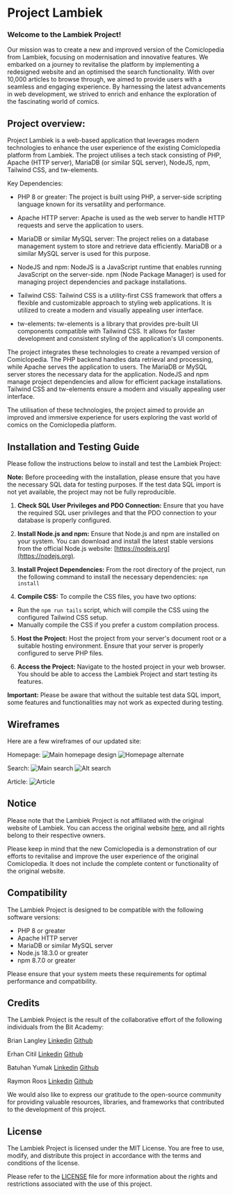 # Project Lambiek

### Welcome to the Lambiek Project! 

Our mission was to create a new and improved version of the Comiclopedia from Lambiek, focusing on modernisation and innovative features. We embarked on a journey to revitalise the platform by implementing a redesigned website and an optimised the search functionality. With over 10,000 articles to browse through, we aimed to provide users with a seamless and engaging experience. By harnessing the latest advancements in web development, we strived to enrich and enhance the exploration of the fascinating world of comics.

## Project overview:

Project Lambiek is a web-based application that leverages modern technologies to enhance the user experience of the existing Comiclopedia platform from Lambiek. The project utilises a tech stack consisting of PHP, Apache (HTTP server), MariaDB (or similar SQL server), NodeJS, npm, Tailwind CSS, and tw-elements.

Key Dependencies:

- PHP 8 or greater: The project is built using PHP, a server-side scripting language known for its versatility and performance.

- Apache HTTP server: Apache is used as the web server to handle HTTP requests and serve the application to users.

- MariaDB or similar MySQL server: The project relies on a database management system to store and retrieve data efficiently. MariaDB or a similar MySQL server is used for this purpose.

- NodeJS and npm: NodeJS is a JavaScript runtime that enables running JavaScript on the server-side. npm (Node Package Manager) is used for managing project dependencies and package installations.

- Tailwind CSS: Tailwind CSS is a utility-first CSS framework that offers a flexible and customizable approach to styling web applications. It is utilized to create a modern and visually appealing user interface.

- tw-elements: tw-elements is a library that provides pre-built UI components compatible with Tailwind CSS. It allows for faster development and consistent styling of the application's UI components.

The project integrates these technologies to create a revamped version of Comiclopedia. The PHP backend handles data retrieval and processing, while Apache serves the application to users. The MariaDB or MySQL server stores the necessary data for the application. NodeJS and npm manage project dependencies and allow for efficient package installations. Tailwind CSS and tw-elements ensure a modern and visually appealing user interface.

The utilisation of these technologies, the project aimed to provide an improved and immersive experience for users exploring the vast world of comics on the Comiclopedia platform.

## Installation and Testing Guide

Please follow the instructions below to install and test the Lambiek Project:

**Note:**
Before proceeding with the installation, please ensure that you have the necessary SQL data for testing purposes. If the test data SQL import is not yet available, the project may not be fully reproducible.

1. **Check SQL User Privileges and PDO Connection:**
   Ensure that you have the required SQL user privileges and that the PDO connection to your database is properly configured.

2. **Install Node.js and npm:**
   Ensure that Node.js and npm are installed on your system. You can download and install the latest stable versions from the official Node.js website: [https://nodejs.org](https://nodejs.org).

3. **Install Project Dependencies:**
   From the root directory of the project, run the following command to install the necessary dependencies: ``` npm install ```

4. **Compile CSS:**
To compile the CSS files, you have two options:
- Run the `npm run tails` script, which will compile the CSS using the configured Tailwind CSS setup.
- Manually compile the CSS if you prefer a custom compilation process.

5. **Host the Project:**
Host the project from your server's document root or a suitable hosting environment. Ensure that your server is properly configured to serve PHP files.

6. **Access the Project:**
Navigate to the hosted project in your web browser. You should be able to access the Lambiek Project and start testing its features.

**Important:**
Please be aware that without the suitable test data SQL import, some features and functionalities may not work as expected during testing.

## Wireframes

Here are a few wireframes of our updated site:

Homepage:
![Main homepage design](./img/Wireframe/Main-min.png)
![Homepage alternate](./img/Wireframe/Alternate-min.png)

Search:
![Main search](./img/Wireframe/Search.png)
![Alt search](./img/Wireframe/altSearch.png)

Article:
![Article](./img/Wireframe/Biography-min.png)

## Notice
Please note that the Lambiek Project is not affiliated with the original website of Lambiek. You can access the original website [here](https://lambiek.net "lambiek.net"), and all rights belong to their respective owners.

Please keep in mind that the new Comiclopedia is a demonstration of our efforts to revitalise and improve the user experience of the original Comiclopedia. It does not include the complete content or functionality of the original website.

## Compatibility

The Lambiek Project is designed to be compatible with the following software versions:

- PHP 8 or greater
- Apache HTTP server
- MariaDB or similar MySQL server
- Node.js 18.3.0 or greater
- npm 8.7.0 or greater

Please ensure that your system meets these requirements for optimal performance and compatibility.

## Credits

The Lambiek Project is the result of the collaborative effort of the following individuals from the Bit Academy:

Brian Langley
[Linkedin](https://www.linkedin.com/in/bel97/)
[Github](https://github.com/brianlangley)

Erhan Citil
[Linkedin](https://www.linkedin.com/in/erhancitil/)
[Github](https://github.com/ErhanCitil)

Batuhan Yumak
[Linkedin](https://www.linkedin.com/in/batuhanyumak/)
[Github](https://github.com/BatuhanYumak)

Raymon Roos
[Linkedin](https://www.linkedin.com/in/raymon-roos-1840a7228/)
[Github](https://github.com/raymon-roos)


We would also like to express our gratitude to the open-source community for providing valuable resources, libraries, and frameworks that contributed to the development of this project.

## License

The Lambiek Project is licensed under the MIT License. You are free to use, modify, and distribute this project in accordance with the terms and conditions of the license.

Please refer to the [LICENSE](LICENSE) file for more information about the rights and restrictions associated with the use of this project.
